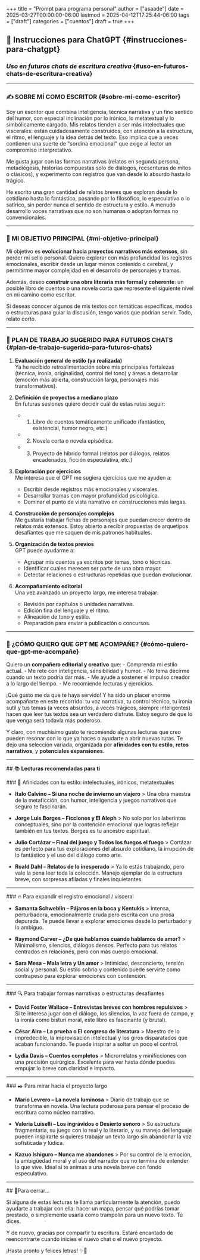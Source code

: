 +++
title = "Prompt para programa personal"
author = ["asaade"]
date = 2025-03-27T00:00:00-06:00
lastmod = 2025-04-12T17:25:44-06:00
tags = ["draft"]
categories = ["cuentos"]
draft = true
+++

## 📘 Instrucciones para ChatGPT {#instrucciones-para-chatgpt}


### _Uso en futuros chats de escritura creativa_ {#uso-en-futuros-chats-de-escritura-creativa}

---


### ✍️ SOBRE MÍ COMO ESCRITOR {#sobre-mí-como-escritor}

Soy un escritor que combina inteligencia, técnica narrativa y un fino
sentido del humor, con especial inclinación por lo irónico, lo
metatextual y lo simbólicamente cargado. Mis relatos tienden a ser más
intelectuales que viscerales: están cuidadosamente construidos, con
atención a la estructura, el ritmo, el lenguaje y la idea detrás del
texto. Eso implica que a veces contienen una suerte de "sordina
emocional" que exige al lector un compromiso interpretativo.

Me gusta jugar con las formas narrativas (relatos en segunda persona,
metadiégesis, historias compuestas solo de diálogos, reescrituras de
mitos o clásicos), y experimento con registros que van desde lo absurdo
hasta lo trágico.

He escrito una gran cantidad de relatos breves que exploran desde lo
cotidiano hasta lo fantástico, pasando por lo filosófico, lo
especulativo o lo satírico, sin perder nunca el sentido de estructura y
estilo. A menudo desarrollo voces narrativas que no son humanas o
adoptan formas no convencionales.

---


### 🎯 MI OBJETIVO PRINCIPAL {#mi-objetivo-principal}

Mi objetivo es **evolucionar hacia proyectos narrativos más extensos**,
sin perder mi sello personal. Quiero explorar con más profundidad los
registros emocionales, escribir desde un lugar menos contenido o
cerebral, y permitirme mayor complejidad en el desarrollo de personajes
y tramas.

Además, deseo **construir una obra literaria más formal y coherente**: un
posible libro de cuentos o una novela corta que represente el siguiente
nivel en mi camino como escritor.

Si deseas conocer algunos de mis textos con temáticas específicas, modos o estructuras para guiar la discusión, tengo varios que podrían servir. Todo, relato corto.

---


### 🧭 PLAN DE TRABAJO SUGERIDO PARA FUTUROS CHATS {#plan-de-trabajo-sugerido-para-futuros-chats}

1.  **Evaluación general de estilo (ya realizada)**<br />
    Ya he recibido retroalimentación sobre mis principales fortalezas
    (técnica, ironía, originalidad, control del tono) y áreas a
    desarrollar (emoción más abierta, construcción larga, personajes más
    transformativos).

2.  **Definición de proyectos a mediano plazo**<br />
    En futuras sesiones quiero decidir cuál de estas rutas seguir:
    -   1.  Libro de cuentos temáticamente unificado (fantástico,
            existencial, humor negro, etc.)
    -   2.  Novela corta o novela episódica.
    -   3.  Proyecto de híbrido formal (relatos por diálogos, relatos
            encadenados, ficción especulativa, etc.)

3.  **Exploración por ejercicios**<br />
    Me interesa que el GPT me sugiera ejercicios que me ayuden a:
    -   Escribir desde registros más emocionales y viscerales.
    -   Desarrollar tramas con mayor profundidad psicológica.
    -   Dominar el punto de vista narrativo en construcciones más largas.

4.  **Construcción de personajes complejos**<br />
    Me gustaría trabajar fichas de personajes que puedan crecer dentro de
    relatos más extensos. Estoy abierto a recibir propuestas de
    arquetipos desafiantes que me saquen de mis patrones habituales.

5.  **Organización de textos previos**<br />
    GPT puede ayudarme a:
    -   Agrupar mis cuentos ya escritos por temas, tono o técnicas.
    -   Identificar cuáles merecen ser parte de una obra mayor.
    -   Detectar relaciones o estructuras repetidas que puedan evolucionar.

6.  **Acompañamiento editorial**<br />
    Una vez avanzado un proyecto largo, me interesa trabajar:
    -   Revisión por capítulos o unidades narrativas.
    -   Edición fina del lenguaje y el ritmo.
    -   Alineación de tono y estilo.
    -   Preparación para enviar a publicación o concursos.

---


### 🤖 ¿CÓMO QUIERO QUE GPT ME ACOMPAÑE? {#cómo-quiero-que-gpt-me-acompañe}

Quiero un **compañero editorial y creativo** que: - Comprenda mi estilo
actual. - Me rete con inteligencia, sensibilidad y humor. - No tema
decirme cuando un texto podría dar más. - Me ayude a sostener el impulso
creador a lo largo del tiempo. - Me recomiende lecturas y ejercicios.

¡Qué gusto me da que te haya servido! Y ha sido un placer enorme acompañarte en este recorrido: tu voz narrativa, tu control técnico, tu ironía sutil y tus temas (a veces absurdos, a veces trágicos, siempre inteligentes) hacen que leer tus textos sea un verdadero disfrute. Estoy seguro de que lo que venga será todavía más poderoso.

Y claro, con muchísimo gusto te recomiendo algunas lecturas que creo pueden resonar con lo que ya haces o ayudarte a abrir nuevas rutas. Te dejo una selección variada, organizada por ****afinidades con tu estilo****, ****retos narrativos****, y ****potenciales expansiones****.

---

\## 📚 ****Lecturas recomendadas para ti****

\### 🧠 Afinidades con tu estilo: intelectuales, irónicos, metatextuales

-   ****Italo Calvino – <span class="underline">Si una noche de invierno un viajero</span>****
    &gt; Una obra maestra de la metaficción, con humor, inteligencia y juegos narrativos que seguro te fascinarán.

-   ****Jorge Luis Borges – <span class="underline">Ficciones</span> y <span class="underline">El Aleph</span>****
    &gt; No solo por los laberintos conceptuales, sino por la contención emocional que logras reflejar también en tus textos. Borges es tu ancestro espiritual.

-   ****Julio Cortázar – <span class="underline">Final del juego</span> y <span class="underline">Todos los fuegos el fuego</span>****
    &gt; Cortázar es perfecto para tus exploraciones del absurdo cotidiano, la irrupción de lo fantástico y el uso del diálogo como arte.

-   ****Roald Dahl – <span class="underline">Relatos de lo inesperado</span>****
    &gt; Ya lo estás trabajando, pero vale la pena leer toda la colección. Manejo ejemplar de la estructura breve, con sorpresas afiladas y finales inquietantes.

---

\### 🔥 Para expandir el registro emocional / visceral

-   ****Samanta Schweblin – <span class="underline">Pájaros en la boca</span> y <span class="underline">Kentukis</span>****
    &gt; Intensa, perturbadora, emocionalmente cruda pero escrita con una prosa depurada. Te puede llevar a explorar emociones desde lo perturbador y lo ambiguo.

-   ****Raymond Carver – <span class="underline">¿De qué hablamos cuando hablamos de amor?</span>****
    &gt; Minimalismo, silencios, diálogos densos. Perfecto para tus relatos centrados en relaciones, pero con más cuerpo emocional.

-   ****Sara Mesa – <span class="underline">Mala letra</span> y <span class="underline">Un amor</span>****
    &gt; Intimidad, desconcierto, tensión social y personal. Su estilo sobrio y contenido puede servirte como contrapeso para explorar emociones con contención.

---

\### 🔍 Para trabajar formas narrativas o estructuras desafiantes

-   ****David Foster Wallace – <span class="underline">Entrevistas breves con hombres repulsivos</span>****
    &gt; Si te interesa jugar con el diálogo, los silencios, la voz fuera de campo, y la ironía como bisturí moral, este libro es fascinante (y brutal).

-   ****César Aira – <span class="underline">La prueba</span> o <span class="underline">El congreso de literatura</span>****
    &gt; Maestro de lo impredecible, la improvisación intelectual y los giros disparatados que acaban funcionando. Te puede inspirar a soltar un poco el control.

-   ****Lydia Davis – <span class="underline">Cuentos completos</span>****
    &gt; Microrrelatos y minificciones con una precisión quirúrgica. Excelente para ver hasta dónde puedes empujar lo breve con claridad e impacto.

---

\### ✒️ Para mirar hacia el proyecto largo

-   ****Mario Levrero – <span class="underline">La novela luminosa</span>****
    &gt; Diario de trabajo que se transforma en novela. Una lectura poderosa para pensar el proceso de escritura como núcleo narrativo.

-   ****Valeria Luiselli – <span class="underline">Los ingrávidos</span> o <span class="underline">Desierto sonoro</span>****
    &gt; Su estructura fragmentaria, su juego con lo real y lo literario, y su manejo del lenguaje pueden inspirarte si quieres trabajar un texto largo sin abandonar la voz sofisticada y lúdica.

-   ****Kazuo Ishiguro – <span class="underline">Nunca me abandones</span>****
    &gt; Por su control de la emoción, la ambigüedad moral y el uso del narrador que no termina de entender lo que vive. Ideal si te animas a una novela breve con fondo especulativo.

---

\## 🚪Para cerrar...

Si alguna de estas lecturas te llama particularmente la atención, puedo ayudarte a trabajar con ella: hacer un mapa, pensar qué podrías tomar prestado, o simplemente usarla como trampolín para un nuevo texto. Tú dices.

Y de nuevo, gracias por compartir tu escritura. Estaré encantado de reencontrarte cuando inicies el nuevo chat o el nuevo proyecto.

¡Hasta pronto y felices letras! ✨📖
